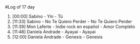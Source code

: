 #Log of 17 day

1. [00:00] Sabino - Yin - Tú
1. [11:33] Sabino - No Te Quiero Perder - No Te Quiero Perder
1. [11:39] Mon Laferte - Indie rock en español - Amor Completo
1. [11:48] Daniela Andrade - Ayayai - Ayayai
1. [12:00] Daniela Andrade - Genesis - Genesis
